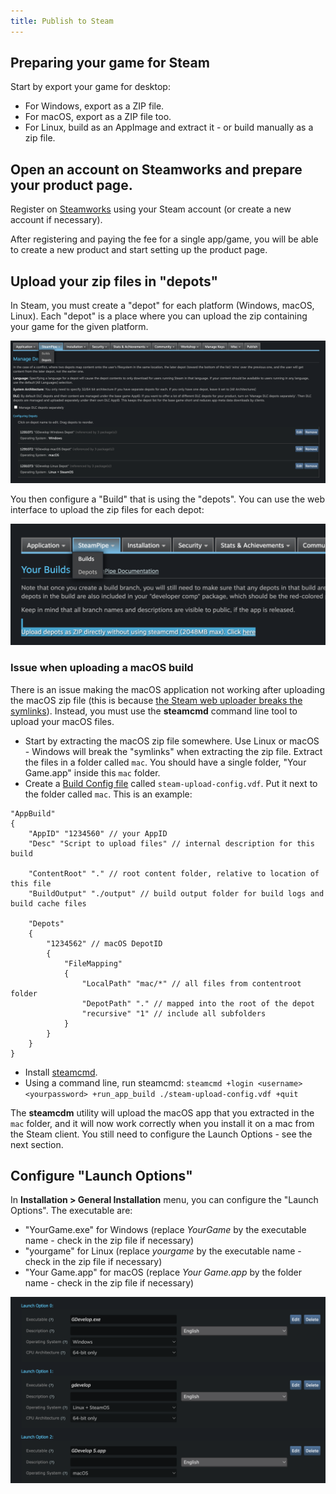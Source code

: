 ```yaml
---
title: Publish to Steam
---
```


## Preparing your game for Steam

Start by export your game for desktop:

  * For Windows, export as a ZIP file.
  * For macOS, export as a ZIP file too.
  * For Linux, build as an AppImage and extract it - or build manually as a zip file.

## Open an account on Steamworks and prepare your product page.

Register on [Steamworks](https://partner.steamgames.com/) using your Steam account (or create a new account if necessary).

After registering and paying the fee for a single app/game, you will be able to create a new product and start setting up the product page.

## Upload your zip files in "depots"

In Steam, you must create a "depot" for each platform (Windows, macOS, Linux). Each "depot" is a place where you can upload the zip containing your game for the given platform.

![](./depots-configuration.png)

You then configure a "Build" that is using the "depots". You can use the web interface to upload the zip files for each depot:

![](./builds-upload-web.png)

### Issue when uploading a macOS build

There is an issue making the macOS application not working after uploading the macOS zip file (this is because [the Steam web uploader breaks the symlinks](https://github.com/electron-userland/electron-builder/issues/5767#issuecomment-813920169)).
Instead, you must use the **steamcmd** command line tool to upload your macOS files.

  - Start by extracting the macOS zip file somewhere. Use Linux or macOS - Windows will break the "symlinks" when extracting the zip file. Extract the files in a folder called `mac`. You should have a single folder, "Your Game.app" inside this `mac` folder.
  - Create a [Build Config file](https://partner.steamgames.com/doc/sdk/uploading) called `steam-upload-config.vdf`. Put it next to the folder called `mac`. This is an example:

```text
"AppBuild"
{
	"AppID" "1234560" // your AppID
	"Desc" "Script to upload files" // internal description for this build

	"ContentRoot" "." // root content folder, relative to location of this file
	"BuildOutput" "./output" // build output folder for build logs and build cache files

	"Depots"
	{
		"1234562" // macOS DepotID
		{
			"FileMapping"
			{
				"LocalPath" "mac/*" // all files from contentroot folder
				"DepotPath" "." // mapped into the root of the depot
				"recursive" "1" // include all subfolders
			}
		}
	}
}
```

  - Install [steamcmd](https://developer.valvesoftware.com/wiki/SteamCMD#Downloading_SteamCMD).
  - Using a command line, run steamcmd: `steamcmd +login <username> <yourpassword> +run_app_build ./steam-upload-config.vdf +quit`

The **steamcdm** utility will upload the macOS app that you extracted in the `mac` folder, and it will now work correctly when you install it on a mac from the Steam client. You still need to configure the Launch Options - see the next section.

## Configure "Launch Options"

In **Installation > General Installation** menu, you can configure the "Launch Options". The executable are:

  - "YourGame.exe" for Windows (replace *YourGame* by the executable name - check in the zip file if necessary)
  - "yourgame" for Linux (replace *yourgame* by the executable name - check in the zip file if necessary)
  - "Your Game.app" for macOS (replace *Your Game.app* by the folder name - check in the zip file if necessary)

![](./launch-options.png)
